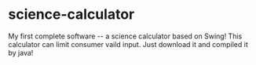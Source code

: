 # science-calculator
My first complete software -- a science calculator based on Swing!
	This calculator can limit consumer vaild input.
Just download it and compiled it by java!
